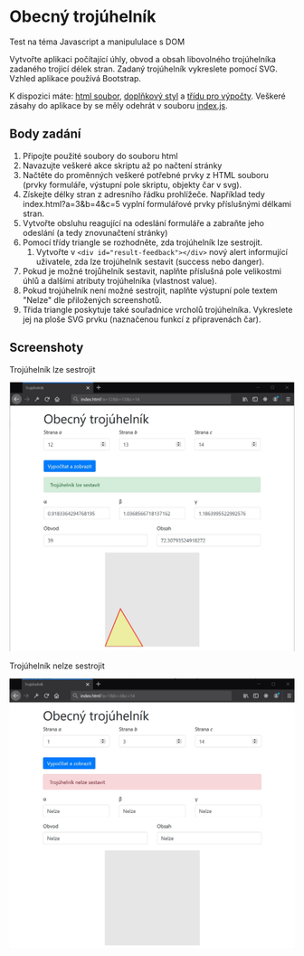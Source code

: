 # Obecný trojúhelník

Test na téma Javascript a manipululace s DOM

Vytvořte aplikaci počítající úhly, obvod a obsah libovolného trojúhelníka zadaného trojicí délek stran. Zadaný trojúhelník vykreslete pomocí SVG. Vzhled aplikace používá Bootstrap.

K dispozici máte: [html soubor](index.html), [doplňkový styl](styles/site.css) a [třídu pro výpočty](scripts/triangle.js). Veškeré zásahy do aplikace by se měly odehrát v souboru [index.js](scripts/index.js).

## Body zadání
1. Připojte použité soubory do souboru html
1. Navazujte veškeré akce skriptu až po načtení stránky
1. Načtěte do proměnných veškeré potřebné prvky z HTML souboru (prvky formuláře, výstupní pole skriptu, objekty čar v svg).
1. Získejte délky stran z adresního řádku prohlížeče. Například tedy index.html?a=3&b=4&c=5 vyplní formulářové prvky příslušnými délkami stran.
1. Vytvořte obsluhu reagující na odeslání formuláře a zabraňte jeho odeslání (a tedy znovunačtení stránky)
1. Pomocí třídy triangle se rozhodněte, zda trojúhelník lze sestrojit.
    1. Vytvořte v `<div id="result-feedback"></div>` nový alert informující uživatele, zda lze trojúhelník sestavit (success nebo danger).
1. Pokud je možné trojůhelník sestavit, naplňte příslušná pole velikostmi úhlů a dalšími atributy trojúhelníka (vlastnost value).
1. Pokud trojúhelník není možné sestrojit, naplňte výstupní pole textem "Nelze" dle přiložených screenshotů.
1. Třida triangle poskytuje také souřadnice vrcholů trojúhelníka. Vykreslete jej na ploše SVG prvku (naznačenou funkcí z připravenách čar).

## Screenshoty
Trojúhelník lze sestrojit

![Lze](/screenshots/canBeConstructed.jpg)

Trojúhelník nelze sestrojit

![Nelze](/screenshots/cannotBeConstructed.jpg)
